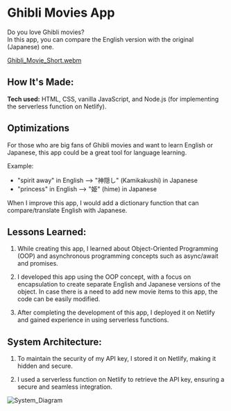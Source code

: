 # Ghibli Movies App

Do you love Ghibli movies?  
In this app, you can compare the English version with the original (Japanese) one.

[Ghibli_Movie_Short.webm](https://user-images.githubusercontent.com/95740190/202062532-6c75efde-77f1-4852-9ce0-969f099329d7.webm)


## How It's Made:

**Tech used:** HTML, CSS, vanilla JavaScript, and Node.js (for implementing the serverless function on Netlify).

## Optimizations

For those who are big fans of Ghibli movies and want to learn English or Japanese, this app could be a great tool for language learning.
  
Example:  
- "spirit away" in English --> "神隠し" (Kamikakushi) in Japanese  
- "princess" in English --> "姫" (hime) in Japanese  

When I improve this app, I would add a dictionary function that can compare/translate English with Japanese.
  
## Lessons Learned:

1. While creating this app, I learned about Object-Oriented Programming (OOP) and asynchronous programming concepts such as async/await and promises.

2. I developed this app using the OOP concept, with a focus on encapsulation to create separate English and Japanese versions of the object. In case there is a need to add new movie items to this app, the code can be easily modified.

3. After completing the development of this app, I deployed it on Netlify and gained experience in using serverless functions.


## System Architecture:

1. To maintain the security of my API key, I stored it on Netlify, making it hidden and secure.

2. I used a serverless function on Netlify to retrieve the API key, ensuring a secure and seamless integration.  

![System_Diagram](https://user-images.githubusercontent.com/95740190/202063410-07ce9ca2-eec8-4625-acf3-7fb7d82548f4.png)
